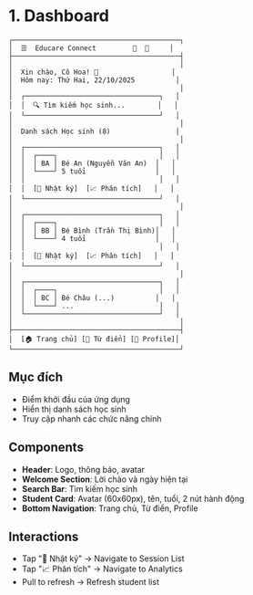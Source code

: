 # 1. Dashboard

```
┌─────────────────────────────────────────┐
│  ☰  Educare Connect         🔔  👤     │
├─────────────────────────────────────────┤
│                                         │
│  Xin chào, Cô Hoa! 👋                  │
│  Hôm nay: Thứ Hai, 22/10/2025          │
│                                         │
│  ┌─────────────────────────────────┐   │
│  │  🔍 Tìm kiếm học sinh...        │   │
│  └─────────────────────────────────┘   │
│                                         │
│  Danh sách Học sinh (8)                │
│                                         │
│  ┌─────────────────────────────────┐   │
│  │  ┌────┐                         │   │
│  │  │ BA │ Bé An (Nguyễn Văn An)  │   │
│  │  └────┘ 5 tuổi                 │   │
│  │                                 │   │
│  │  [📝 Nhật ký]  [📈 Phân tích]   │   │
│  └─────────────────────────────────┘   │
│                                         │
│  ┌─────────────────────────────────┐   │
│  │  ┌────┐                         │   │
│  │  │ BB │ Bé Bình (Trần Thị Bình)│   │
│  │  └────┘ 4 tuổi                 │   │
│  │                                 │   │
│  │  [📝 Nhật ký]  [📈 Phân tích]   │   │
│  └─────────────────────────────────┘   │
│                                         │
│  ┌─────────────────────────────────┐   │
│  │  ┌────┐                         │   │
│  │  │ BC │ Bé Châu (...)          │   │
│  │  └────┘ ...                     │   │
│  └─────────────────────────────────┘   │
│                                         │
├─────────────────────────────────────────┤
│  [🏠 Trang chủ] [📖 Từ điển] [👤 Profile]│
└─────────────────────────────────────────┘
```

## Mục đích

- Điểm khởi đầu của ứng dụng
- Hiển thị danh sách học sinh
- Truy cập nhanh các chức năng chính

## Components

- **Header**: Logo, thông báo, avatar
- **Welcome Section**: Lời chào và ngày hiện tại
- **Search Bar**: Tìm kiếm học sinh
- **Student Card**: Avatar (60x60px), tên, tuổi, 2 nút hành động
- **Bottom Navigation**: Trang chủ, Từ điển, Profile

## Interactions

- Tap "📝 Nhật ký" → Navigate to Session List
- Tap "📈 Phân tích" → Navigate to Analytics
- Pull to refresh → Refresh student list
